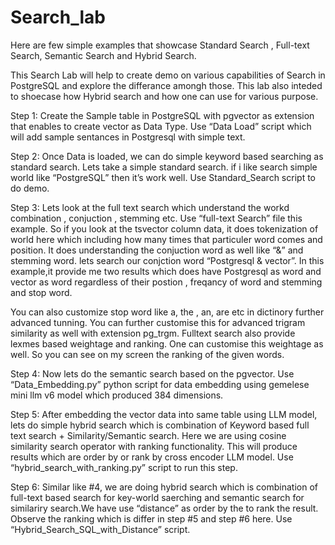 # Search_lab
Here are few simple examples that showcase Standard Search , Full-text Search, Semantic Search and Hybrid Search.


This Search Lab will help to create demo on various capabilities of Search in PostgreSQL and explore the differance amongh those. This lab also inteded to shoecase how Hybrid search and how one can use for various purpose.

Step 1: Create the Sample table in PostgreSQL with pgvector as extension that enables to create vector as Data Type. Use “Data Load” script  which will add sample sentances in Postgresql with simple text.

Step 2:  Once Data is loaded, we can do simple keyword based searching as standard search. Lets take a simple standard search. if i like search simple world like “PostgreSQL” then it’s work well. Use Standard_Search script to do demo.

Step 3:  Lets look at the full text search which understand the workd combination , conjuction , stemming etc.  Use “full-text Search” file this example. So if you look at the tsvector column data, it does tokenization of world here which including how many times that particuler word comes and position. It does understanding the conjuction word as well like “&” and stemming word.  lets search our conjction word “Postgresql & vector”. In this example,it provide me two results which does have Postgresql as word and vector as word regardless of their postion , freqancy of word and stemming and stop word.

You can also customize stop word like a, the , an, are etc in dictinory  further advanced tunning. You can further customise this for advanced trigram similarity as well with extension pg_trgm.
Fulltext search also provide lexmes based weightage and ranking. One can customise this weightage as well. So you can see on my screen the ranking of the given words.

Step 4: Now lets do the semantic search based on the pgvector. Use “Data_Embedding.py” python script for data embedding using gemelese mini llm v6 model which produced 384 dimensions. 

Step 5: After embedding the vector data into same table using LLM model, lets do simple hybrid search which is combination of Keyword based full text search + Similarity/Semantic search. Here we are using cosine similarity search operator with ranking functionality. This will produce results which are order by or rank by cross encoder LLM model. Use “hybrid_search_with_ranking.py” script to run this step.

Step 6: Similar like #4, we are doing hybrid search which is combination of full-text based search for key-world saerching and semantic search for similariry search.We have use “distance”  as order by the to rank the result. Observe the ranking which is differ in step #5 and step #6 here.  Use “Hybrid_Search_SQL_with_Distance” script.

